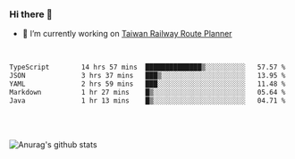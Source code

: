 ### Hi there 👋

- 🔭 I’m currently working on [Taiwan Railway Route Planner](https://github.com/Taiwan-Railway-Route-Planner)

<br/>

<!--START_SECTION:waka-->

```txt
TypeScript        14 hrs 57 mins  ██████████████▒░░░░░░░░░░   57.57 %
JSON              3 hrs 37 mins   ███▒░░░░░░░░░░░░░░░░░░░░░   13.95 %
YAML              2 hrs 59 mins   ███░░░░░░░░░░░░░░░░░░░░░░   11.48 %
Markdown          1 hr 27 mins    █▒░░░░░░░░░░░░░░░░░░░░░░░   05.64 %
Java              1 hr 13 mins    █▒░░░░░░░░░░░░░░░░░░░░░░░   04.71 %
```

<!--END_SECTION:waka-->

<br/>
<br/>

![Anurag's github stats](https://github-readme-stats.vercel.app/api?username=DepickereSven&show_icons=true&theme=tokyonight)



<!--
**DepickereSven/DepickereSven** is a ✨ _special_ ✨ repository because its `README.md` (this file) appears on your GitHub profile.

Here are some ideas to get you started:

- 🔭 I’m currently working on ...
- 🌱 I’m currently learning ...
- 👯 I’m looking to collaborate on ...
- 🤔 I’m looking for help with ...
- 💬 Ask me about ...
- 📫 How to reach me: ...
- 😄 Pronouns: ...
- ⚡ Fun fact: ...
-->
